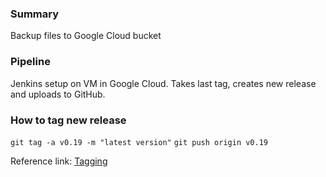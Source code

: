 ### Summary
Backup files to Google Cloud bucket

### Pipeline 
Jenkins setup on VM in Google Cloud.  Takes last tag, creates new release and uploads to GitHub.

### How to tag new release
`git tag -a v0.19 -m "latest version"`
`git push origin v0.19`

Reference link: [Tagging](https://www.atlassian.com/git/tutorials/inspecting-a-repository/git-tag)


